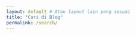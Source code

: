 ```yaml
---
layout: default # Atau layout lain yang sesuai
title: "Cari di Blog"
permalink: /search/
---
```


<div class="gcse-searchresults-only"></div>

